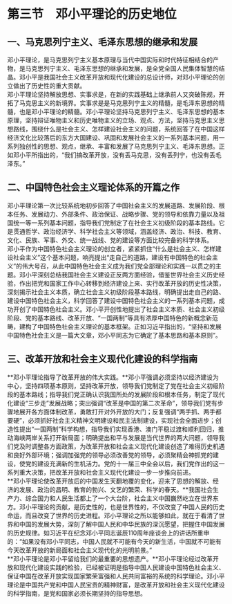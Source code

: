 # 第三节　邓小平理论的历史地位

## 一、马克思列宁主义、毛泽东思想的继承和发展

邓小平理论，是马克思列宁主义基本原理与当代中国实际和时代特征相结合的产物，是马克思列宁主义、毛泽东思想的继承和发展，是全党全国人民集体智慧的结晶。邓小平是我国社会主义改革开放和现代化建设的总设计师，对邓小平理论的创立做出了历史性的重大贡献。  
邓小平理论坚持解放思想、实事求是，在新的实践基础上继承前人又突破陈规，开拓了马克思主义的新境界。实事求是是马克思列宁主义的精髓，是毛泽东思想的精髓，也是邓小平理论的精髓。邓小平理论坚持马克思列宁主义、毛泽东思想的基本原理，坚持辩证唯物主义和历史唯物主义的立场、观点、方法，坚持马克思主义思想路线，围绕什么是社会主义、怎样建设社会主义的问题，系统回答了在中国这样经济文化比较落后的东方大国建设、巩固和发展社会主义的一系列基本问题，用一系列独创性的思想、观点，继承、丰富和发展了马克思列宁主义、毛泽东思想。正如邓小平所指出的，“我们搞改革开放，没有丢马克思，没有丢列宁，也没有丢毛泽东。”  

## 二、中国特色社会主义理论体系的开篇之作

邓小平理论第一次比较系统地初步回答了中国社会主义的发展道路、发展阶段、根本任务、发展动力、外部条件、政治保证、战略步骤、党的领导和依靠力量以及祖国统一等一系列基本问题，指导我们党制定了在社会主义初级阶段的基本路线。它是贯通哲学、政治经济学、科学社会主义等领域，涵盖经济、政治、科技、教育、文化、民族、军事、外交、统一战线、党的建设等方面比较完备的科学体系。  
邓小平作为中国特色社会主义理论的创立者，紧紧抓住“什么是社会主义、怎样建设社会主义”这个基本问题，响亮提出“走自己的道路，建设有中国特色的社会主义”的伟大号召，从此中国特色社会主义成为我们党全部理论和实践一以贯之的主题。邓小平深刻总结我国社会主义建设正反两方面经验，借鉴世界社会主义历史经验，作出把党和国家工作中心转移到经济建设上来、实行改革开放的历史性决策，深刻揭示社会主义本质，确立社会主义初级阶段基本路线，明确提出走自己的路、建设中国特色社会主义，科学回答了建设中国特色社会主义的一系列基本问题，成功开创了中国特色社会主义。邓小平开创性地提出了社会主义本质、社会主义初级阶段、党的基本路线、改革开放、“一国两制”等具有浓厚中国特色的新概念新范畴，建构了中国特色社会主义理论的基本框架。正如习近平指出的，“坚持和发展中国特色社会主义是一篇大文章，邓小平同志为它确定了基本思路和基本原则”。  

## 三、改革开放和社会主义现代化建设的科学指南

**邓小平理论指导了改革开放的伟大实践。**邓小平强调必须坚持以经济建设为中心，坚持四项基本原则，坚持改革开放，领导我们党制定了党在社会主义初级阶段的基本路线；指导我们党正确认识我国所处的发展阶段和根本任务，制定了现代化建设“三步走”发展战略；突出强调“改革是中国的第二次革命”，领导我们党有步骤地展开各方面体制改革，勇敢打开对外开放的大门；反复强调“两手抓、两手都要硬”，必须抓好社会主义精神文明建设和民主法制建设，实现社会全面进步；创造性提出“一国两制”科学构想，指导我们实现香港、澳门平稳过渡和顺利回归，推动海峡两岸关系打开新局面；明确提出和平与发展是当代世界的两大问题，领导我们党及时调整各方面政策，为改革开放和社会主义现代化建设创造了难得历史机遇和良好外部环境；强调加强党的领导必须改善党的领导，必须聚精会神抓党的建设，使党的建设充满新的生机活力。党的十一届三中全会以后，我们党作出的这一系列重大决策，把改革开放和社会主义现代化建设一步一步推向前进。  
**邓小平理论使改革开放后的中国发生天翻地覆的变化，迎来了思想的解放、经济的发展、政治的昌明、教育的勃兴、文艺的繁荣、科学的春天。**我国社会生产力、综合国力和人民生活都上了一个大台阶，社会主义中国巍然屹立在世界东方。邓小平理论的贡献，是历史性的，也是世界性的，不仅改变了中国人民的历史命运，而且改变了世界的历史进程。邓小平理论之所以能够如此，就在于看清了世界和中国的发展大势，深刻了解中国人民和中华民族的深沉愿望，把握住中国发展的历史规律。如习近平在纪念邓小平同志诞辰110周年座谈会上的讲话所重申的：“如果没有邓小平同志，中国人民就不可能有今天的新生活，中国就不可能有今天改革开放的新局面和社会主义现代化的光明前景。”  
**邓小平理论是邓小平留给我们的最重要的思想遗产。**邓小平理论经过改革开放和现代化建设实践的检验，已经被证明是指导中国人民建设中国特色社会主义、保证中国在改革开放实现国家繁荣富强和人民共同富裕的系统的科学理论。邓小平理论是中国共产党和中国人民宝贵的精神财富，是改革开放和社会主义现代化建设的科学指南，是党和国家必须长期坚持的指导思想。  

